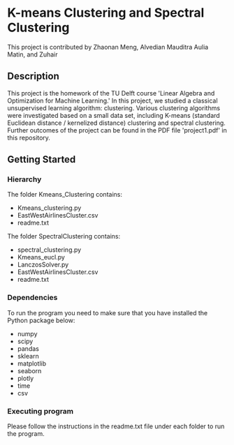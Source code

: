 # K-means Clustering and Spectral Clustering

This project is contributed by Zhaonan Meng, Alvedian Mauditra Aulia Matin, and Zuhair

## Description

This project is the homework of the TU Delft course 'Linear Algebra and Optimization for Machine Learning.' In this project, we studied a classical unsupervised learning algorithm: clustering. Various clustering algorithms were investigated based on a small data set, including K-means (standard Euclidean distance / kernelized distance) clustering and spectral clustering. Further outcomes of the project can be found in the PDF file 'project1.pdf' in this repository.

## Getting Started

### Hierarchy
The folder Kmeans_Clustering contains:
* Kmeans_clustering.py
* EastWestAirlinesCluster.csv
* readme.txt
    
The folder SpectralClustering contains:
* spectral_clustering.py
* Kmeans_eucl.py
* LanczosSolver.py
* EastWestAirlinesCluster.csv
* readme.txt

### Dependencies

To run the program you need to make sure that you have installed the Python package below:
* numpy
* scipy
* pandas
* sklearn
* matplotlib
* seaborn
* plotly
* time
* csv

### Executing program

Please follow the instructions in the readme.txt file under each folder to run the program.

